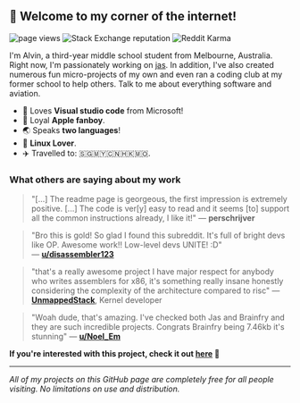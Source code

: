 ## 👋 Welcome to my corner of the internet!
<p align="left">
    <img src="https://komarev.com/ghpvc/?username=cheng-alvin" alt="page views" />
    <img alt="Stack Exchange reputation" src="https://img.shields.io/stackexchange/stackoverflow/r/15492585?color=orange&label=reputation&logo=stackoverflow"/>
    <img alt="Reddit Karma" src="https://img.shields.io/reddit/user-karma/combined/cheng-alvin"/>
</p>

I'm Alvin, a third-year middle school student from Melbourne, Australia. Right now, I'm passionately working on [jas](https://github.com/cheng-alvin/jas). In addition, I've also created numerous fun micro-projects of my own and even ran a coding club at my former school to help others. Talk to me about everything software and aviation.

- 📝 Loves **Visual studio code** from Microsoft!              
- 🍎 Loyal **Apple fanboy**.
- 🌏 Speaks **two languages**!
- 🐧 **Linux Lover**. 
- ✈️ Travelled to: 🇸🇬🇲🇾🇨🇳🇭🇰🇲🇴.

### What others are saying about my work
> "[...] The readme page is georgeous, the first impression is extremely positive. [...] The code is ver[y] easy to read and it seems [to] support all the common instructions already, I like it!"
> — **perschrijver**  

> "Bro this is gold! So glad I found this subreddit. It's full of bright devs like OP. Awesome work!! Low-level devs UNITE! :D"  
> — [**u/disassembler123**](https://www.reddit.com/user/disassembler123/)

> "that's a really awesome project
I have major respect for anybody who writes assemblers for x86, it's something really insane honestly considering the complexity of the architecture compared to risc"
> — [**UnmappedStack**](https://github.com/UnmappedStack), Kernel developer

> "Woah dude, that's amazing. I've checked both Jas and Brainfry and they are such incredible projects. Congrats Brainfry being 7.46kb it's stunning"
>  — [**u/Noel_Em**](https://www.reddit.com/user/Noel_Em/)

**If you're interested with this project, check it out [here](https://github.com/cheng-alvin/jas/) 🙌**

--- 

*All of my projects on this GitHub page are completely free for all people visiting. No limitations on use and distribution.*
